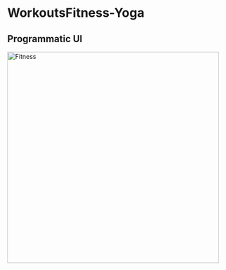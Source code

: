 # WorkoutsFitness-Yoga

## Programmatic UI

<img width="482" alt="Fitness" src="https://user-images.githubusercontent.com/55364051/212544808-3d49c449-ab8f-4a6b-9045-715b8ac7fbfe.png">
